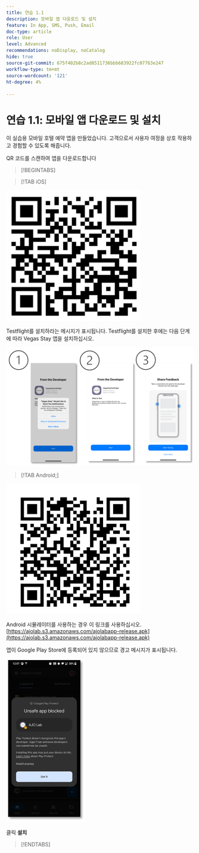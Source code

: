 ```yaml
---
title: 연습 1.1
description: 모바일 앱 다운로드 및 설치
feature: In App, SMS, Push, Email
doc-type: article
role: User
level: Advanced
recommendations: noDisplay, noCatalog
hide: true
source-git-commit: 675f402b8c2ad8511736bbb683922fc07763e247
workflow-type: tm+mt
source-wordcount: '121'
ht-degree: 4%

---
```



# 연습 1.1: 모바일 앱 다운로드 및 설치

이 실습용 모바일 호텔 예약 앱을 만들었습니다. 고객으로서 사용자 여정을 상호 작용하고 경험할 수 있도록 해줍니다.

QR 코드를 스캔하여 앱을 다운로드합니다

>[!BEGINTABS]

>[!TAB iOS]

![iOS용 QR 코드](/help/assets/lab731-ios-qr-code.png)

Testflight를 설치하라는 메시지가 표시됩니다. Testflight를 설치한 후에는 다음 단계에 따라 Vegas Stay 앱을 설치하십시오.

![iOS 설치 단계](/help/assets/lab731-install-ios.png)

>[!TAB Android;]

![Android용 QR 코드](/help/assets/lab731-android-qr-code.png)

Android 시뮬레이터를 사용하는 경우 이 링크를 사용하십시오. [https://ajolab.s3.amazonaws.com/ajolabapp-release.apk](https://ajolab.s3.amazonaws.com/ajolabapp-release.apk)

앱이 Google Play Store에 등록되어 있지 않으므로 경고 메시지가 표시됩니다.

![Android 경고 화면](/help/assets/lab731-install-android.png)

클릭 **설치**

>[!ENDTABS]
